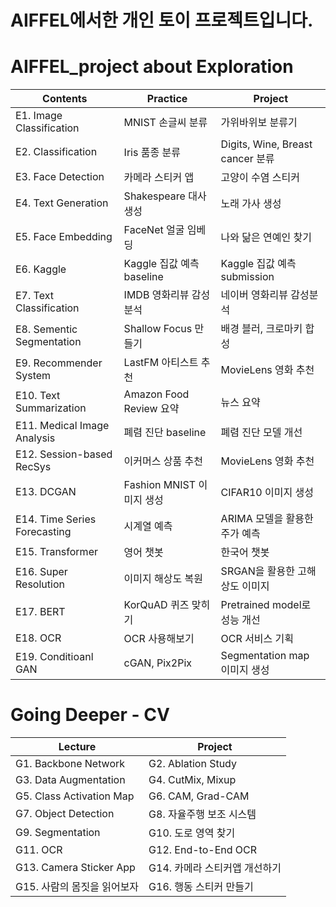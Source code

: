 # AIFFEL에서한 개인 토이 프로젝트입니다.

# AIFFEL_project about Exploration

|Contents|Practice|Project|
|-----|---|---|
|E1. Image Classification|MNIST 손글씨 분류|가위바위보 분류기|
|E2. Classification|Iris 품종 분류|Digits, Wine, Breast cancer 분류|
|E3. Face Detection|카메라 스티커 앱|고양이 수염 스티커|
|E4. Text Generation|Shakespeare 대사 생성|노래 가사 생성|
|E5. Face Embedding|FaceNet 얼굴 임베딩|나와 닮은 연예인 찾기|
|E6. Kaggle|Kaggle 집값 예측 baseline|Kaggle 집값 예측 submission|
|E7. Text Classification|IMDB 영화리뷰 감성분석|네이버 영화리뷰 감성분석|
|E8. Sementic Segmentation|Shallow Focus 만들기|배경 블러, 크로마키 합성|
|E9. Recommender System|LastFM 아티스트 추천|MovieLens 영화 추천|
|E10. Text Summarization|Amazon Food Review 요약|뉴스 요약|
|E11. Medical Image Analysis|폐렴 진단 baseline|폐렴 진단 모델 개선|
|E12. Session-based RecSys|이커머스 상품 추천|MovieLens 영화 추천|
|E13. DCGAN|Fashion MNIST 이미지 생성|CIFAR10 이미지 생성|
|E14. Time Series Forecasting|시계열 예측|ARIMA 모델을 활용한 주가 예측|
|E15. Transformer|영어 챗봇|한국어 챗봇|
|E16. Super Resolution|이미지 해상도 복원|SRGAN을 활용한 고해상도 이미지|
|E17. BERT|KorQuAD 퀴즈 맞히기|Pretrained model로 성능 개선|
|E18. OCR|OCR 사용해보기|OCR 서비스 기획|
|E19. Conditioanl GAN|cGAN, Pix2Pix|Segmentation map 이미지 생성|


# Going Deeper - CV
|Lecture|Project|
|---|---|
|G1. Backbone Network|G2. Ablation Study|
|G3. Data Augmentation|G4. CutMix, Mixup|
|G5. Class Activation Map|G6. CAM, Grad-CAM|
|G7. Object Detection|G8. 자율주행 보조 시스템|
|G9. Segmentation|G10. 도로 영역 찾기|
|G11. OCR|G12. End-to-End OCR|
|G13. Camera Sticker App |G14. 카메라 스티커앱 개선하기|
|G15. 사람의 몸짓을 읽어보자|G16. 행동 스티커 만들기|
